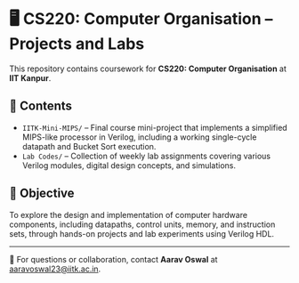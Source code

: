 # 🖥️ CS220: Computer Organisation – Projects and Labs

This repository contains coursework for **CS220: Computer Organisation** at **IIT Kanpur**.

## 📁 Contents

- `IITK-Mini-MIPS/` – Final course mini-project that implements a simplified MIPS-like processor in Verilog, including a working single-cycle datapath and Bucket Sort execution.
- `Lab Codes/` – Collection of weekly lab assignments covering various Verilog modules, digital design concepts, and simulations.

## 🎯 Objective

To explore the design and implementation of computer hardware components, including datapaths, control units, memory, and instruction sets, through hands-on projects and lab experiments using Verilog HDL.

---

📧 For questions or collaboration, contact **Aarav Oswal** at [aaravoswal23@iitk.ac.in](mailto:aaravoswal23@iitk.ac.in).

